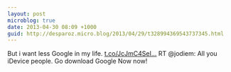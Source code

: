 ```yaml
---
layout: post
microblog: true
date: 2013-04-30 08:09 +1000
guid: http://desparoz.micro.blog/2013/04/29/t328994369543737345.html
---
```

But i want less Google in my life. [t.co/JcJmC4SeI...](http://t.co/JcJmC4SeIR) RT @jodiem: All you iDevice people. Go download Google Now now!
